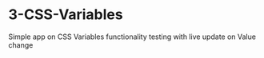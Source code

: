 # 3-CSS-Variables
Simple app on CSS Variables functionality testing with live update on Value change
